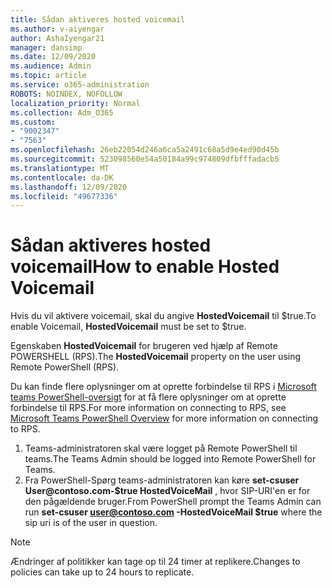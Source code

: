 ```yaml
---
title: Sådan aktiveres hosted voicemail
ms.author: v-aiyengar
author: AshaIyengar21
manager: dansimp
ms.date: 12/09/2020
ms.audience: Admin
ms.topic: article
ms.service: o365-administration
ROBOTS: NOINDEX, NOFOLLOW
localization_priority: Normal
ms.collection: Adm_O365
ms.custom:
- "9002347"
- "7563"
ms.openlocfilehash: 26eb22054d246a6ca5a2491c68a5d9e4ed90d45b
ms.sourcegitcommit: 523098560e54a50184a99c974809dfbfffadacb5
ms.translationtype: MT
ms.contentlocale: da-DK
ms.lasthandoff: 12/09/2020
ms.locfileid: "49677336"
---
```

# <a name="how-to-enable-hosted-voicemail"></a><span data-ttu-id="1a885-102">Sådan aktiveres hosted voicemail</span><span class="sxs-lookup"><span data-stu-id="1a885-102">How to enable Hosted Voicemail</span></span>

<span data-ttu-id="1a885-103">Hvis du vil aktivere voicemail, skal du angive **HostedVoicemail** til $true.</span><span class="sxs-lookup"><span data-stu-id="1a885-103">To enable Voicemail, **HostedVoicemail** must be set to $true.</span></span>

<span data-ttu-id="1a885-104">Egenskaben **HostedVoicemail** for brugeren ved hjælp af Remote POWERSHELL (RPS).</span><span class="sxs-lookup"><span data-stu-id="1a885-104">The **HostedVoicemail** property on the user using Remote PowerShell (RPS).</span></span>

<span data-ttu-id="1a885-105">Du kan finde flere oplysninger om at oprette forbindelse til RPS i [Microsoft teams PowerShell-oversigt](https://docs.microsoft.com/microsoftteams/teams-powershell-overview) for at få flere oplysninger om at oprette forbindelse til RPS.</span><span class="sxs-lookup"><span data-stu-id="1a885-105">For more information on connecting to RPS, see [Microsoft Teams PowerShell Overview](https://docs.microsoft.com/microsoftteams/teams-powershell-overview) for more information on connecting to RPS.</span></span>

1. <span data-ttu-id="1a885-106">Teams-administratoren skal være logget på Remote PowerShell til teams.</span><span class="sxs-lookup"><span data-stu-id="1a885-106">The Teams Admin should be logged into Remote PowerShell for Teams.</span></span>
1. <span data-ttu-id="1a885-107">Fra PowerShell-Spørg teams-administratoren kan køre **set-csuser User@contoso.com-$true HostedVoiceMail** , hvor SIP-URI'en er for den pågældende bruger.</span><span class="sxs-lookup"><span data-stu-id="1a885-107">From PowerShell prompt the Teams Admin can run **set-csuser user@contoso.com -HostedVoiceMail $true** where the sip uri is of the user in question.</span></span>

> [!NOTE]
> <span data-ttu-id="1a885-108">Ændringer af politikker kan tage op til 24 timer at replikere.</span><span class="sxs-lookup"><span data-stu-id="1a885-108">Changes to policies can take up to 24 hours to replicate.</span></span>
